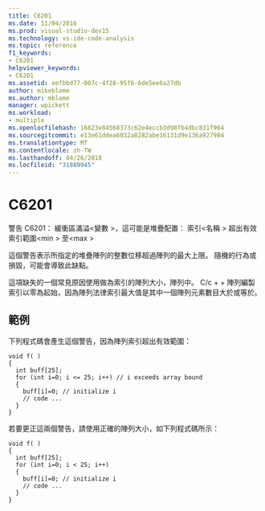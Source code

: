 ```yaml
---
title: C6201
ms.date: 11/04/2016
ms.prod: visual-studio-dev15
ms.technology: vs-ide-code-analysis
ms.topic: reference
f1_keywords:
- C6201
helpviewer_keywords:
- C6201
ms.assetid: eefbbd77-007c-4f28-95f6-6de5ee6a27db
author: mikeblome
ms.author: mblome
manager: wpickett
ms.workload:
- multiple
ms.openlocfilehash: 16823e84568373c62e4eccb3d98fb4dbc831f964
ms.sourcegitcommit: e13e61ddea6032a8282abe16131d9e136a927984
ms.translationtype: MT
ms.contentlocale: zh-TW
ms.lasthandoff: 04/26/2018
ms.locfileid: "31889945"
---
```

# <a name="c6201"></a>C6201
警告 C6201： 緩衝區滿溢\<變數 >，這可能是堆疊配置： 索引\<名稱 > 超出有效索引範圍\<min > 至\<max >

 這個警告表示所指定的堆疊陣列的整數位移超過陣列的最大上限。 隨機的行為或損毀，可能會導致此缺點。

 這項缺失的一個常見原因使用做為索引的陣列大小，陣列中。 C/c + + 陣列編製索引以零為起始，因為陣列法律索引最大值是其中一個陣列元素數目大於或等於。

## <a name="example"></a>範例
 下列程式碼會產生這個警告，因為陣列索引超出有效範圍：

```
void f( )
{
  int buff[25];
  for (int i=0; i <= 25; i++) // i exceeds array bound
  {
    buff[i]=0; // initialize i
    // code ...
  }
}

```

 若要更正這兩個警告，請使用正確的陣列大小，如下列程式碼所示：

```
void f( )
{
  int buff[25];
  for (int i=0; i < 25; i++)
  {
    buff[i]=0; // initialize i
    // code ...
  }
}
```